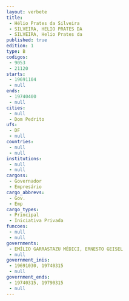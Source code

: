 ```yaml
---
layout: verbete
title:
 - Hélio Prates da Silveira
 - SILVEIRA, HELIO PRATES DA
 - SILVEIRA, Helio Prates da
published: true
edition: 1  
type: B
codigos: 
 - 9053
 - 21120
starts: 
 - 19691104
 - null 
ends: 
 - 19740400
 - null 
cities: 
 - null 
 - Dom Pedrito
ufs: 
 - DF
 - null 
countries: 
 - null 
 - null 
institutions: 
 - null 
 - null 
cargoss: 
 - Governador
 - Empresário
cargo_abbrevs: 
 - Gov.
 - Emp
cargo_types: 
 - Principal
 - Iniciativa Privada
funcoes: 
 - null 
 - null 
governments: 
 - EMÍLIO GARRASTAZU MÉDICI, ERNESTO GEISEL
 - null 
government_inis: 
 - 19691030, 19740315
 - null 
government_ends: 
 - 19740315, 19790315
 - null 
---
```


